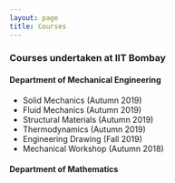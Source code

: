```yaml
---
layout: page
title: Courses
---
```

### Courses undertaken at IIT Bombay

#### **Department of Mechanical Engineering**
* Solid Mechanics (Autumn 2019)
* Fluid Mechanics (Autumn 2019)
* Structural Materials (Autumn 2019)
* Thermodynamics (Autumn 2019)
* Engineering Drawing (Fall 2019)
* Mechanical Workshop (Autumn 2018)

#### Department of Mathematics
